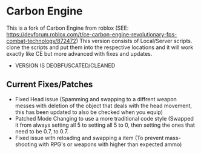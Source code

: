 # Carbon Engine
This is a fork of Carbon Engine from roblox (SEE: https://devforum.roblox.com/t/ce-carbon-engine-revolutionary-fps-combat-technology/872472)
This version consists of Local/Server scripts.  clone the scripts and put them into the respective locations and it will work exactly like CE but more advanced with fixes and updates.

* VERSION IS DEOBFUSCATED/CLEANED

## Current Fixes/Patches
- Fixed Head issue (Spamming and swapping to a diffrent weapon messes with deletion of the object that deals with the head movement, this has been updated to also be checked when you equip)
- Patched Mode Changing to use a more traditional code style (Swapped it from always setting all 5 to setting all 5 to 0, then setting the ones that need to be 0.7, to 0.7.
- Fixed issue with reloading and swapping a item (To prevent mass-shooting with RPG's or weapons with higher than expected ammo)
